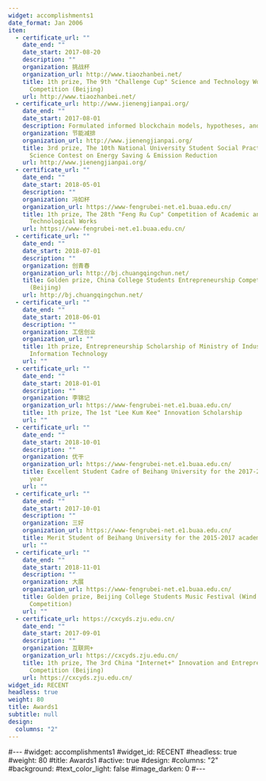 ```yaml
---
widget: accomplishments1
date_format: Jan 2006
item:
  - certificate_url: ""
    date_end: ""
    date_start: 2017-08-20
    description: ""
    organization: 挑战杯
    organization_url: http://www.tiaozhanbei.net/
    title: 1th prize, The 9th "Challenge Cup" Science and Technology Works
      Competition (Beijing)
    url: http://www.tiaozhanbei.net/
  - certificate_url: http://www.jienengjianpai.org/
    date_end: ""
    date_start: 2017-08-01
    description: Formulated informed blockchain models, hypotheses, and use cases.
    organization: 节能减排
    organization_url: http://www.jienengjianpai.org/
    title: 3rd prize, The 10th National University Student Social Practice and
      Science Contest on Energy Saving & Emission Reduction
    url: http://www.jienengjianpai.org/
  - certificate_url: ""
    date_end: ""
    date_start: 2018-05-01
    description: ""
    organization: 冯如杯
    organization_url: https://www-fengrubei-net.e1.buaa.edu.cn/
    title: 1th prize, The 28th "Feng Ru Cup" Competition of Academic and
      Technological Works
    url: https://www-fengrubei-net.e1.buaa.edu.cn/
  - certificate_url: ""
    date_end: ""
    date_start: 2018-07-01
    description: ""
    organization: 创青春
    organization_url: http://bj.chuangqingchun.net/
    title: Golden prize, China College Students Entrepreneurship Competition in 2018
      (Beijing)
    url: http://bj.chuangqingchun.net/
  - certificate_url: ""
    date_end: ""
    date_start: 2018-06-01
    description: ""
    organization: 工信创业
    organization_url: ""
    title: 1th prize, Entrepreneurship Scholarship of Ministry of Industry and
      Information Technology
    url: ""
  - certificate_url: ""
    date_end: ""
    date_start: 2018-01-01
    description: ""
    organization: 李锦记
    organization_url: https://www-fengrubei-net.e1.buaa.edu.cn/
    title: 1th prize, The 1st "Lee Kum Kee" Innovation Scholarship
    url: ""
  - certificate_url: ""
    date_end: ""
    date_start: 2018-10-01
    description: ""
    organization: 优干
    organization_url: https://www-fengrubei-net.e1.buaa.edu.cn/
    title: Excellent Student Cadre of Beihang University for the 2017-2018 academic
      year
    url: ""
  - certificate_url: ""
    date_end: ""
    date_start: 2017-10-01
    description: ""
    organization: 三好
    organization_url: https://www-fengrubei-net.e1.buaa.edu.cn/
    title: Merit Student of Beihang University for the 2015-2017 academic year
    url: ""
  - certificate_url: ""
    date_end: ""
    date_start: 2018-11-01
    description: ""
    organization: 大展
    organization_url: https://www-fengrubei-net.e1.buaa.edu.cn/
    title: Golden prize, Beijing College Students Music Festival (Wind Ensemble
      Competition)
    url: ""
  - certificate_url: https://cxcyds.zju.edu.cn/
    date_end: ""
    date_start: 2017-09-01
    description: ""
    organization: 互联网+
    organization_url: https://cxcyds.zju.edu.cn/
    title: 1th prize, The 3rd China "Internet+" Innovation and Entrepreneurship
      Competition (Beijing)
    url: https://cxcyds.zju.edu.cn/
widget_id: RECENT
headless: true
weight: 80
title: Awards1
subtitle: null
design:
  columns: "2"
---
```



#---
#widget: accomplishments1
#widget_id: RECENT
#headless: true
#weight: 80
#title: Awards1
#active: true
#design:
  #columns: "2"
  #background:
    #text_color_light: false
    #image_darken: 0
#---